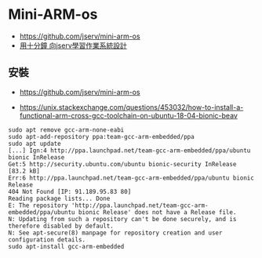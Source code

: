 # Mini-ARM-os

* https://github.com/jserv/mini-arm-os
* [用十分鐘 向jserv學習作業系統設計](https://www.slideshare.net/ccckmit/jserv)

## 安裝

* https://github.com/jserv/mini-arm-os

* https://unix.stackexchange.com/questions/453032/how-to-install-a-functional-arm-cross-gcc-toolchain-on-ubuntu-18-04-bionic-beav



```
sudo apt remove gcc-arm-none-eabi
sudo apt-add-repository ppa:team-gcc-arm-embedded/ppa
sudo apt update
[...] Ign:4 http://ppa.launchpad.net/team-gcc-arm-embedded/ppa/ubuntu bionic InRelease
Get:5 http://security.ubuntu.com/ubuntu bionic-security InRelease [83.2 kB]
Err:6 http://ppa.launchpad.net/team-gcc-arm-embedded/ppa/ubuntu bionic Release
404 Not Found [IP: 91.189.95.83 80]
Reading package lists... Done
E: The repository 'http://ppa.launchpad.net/team-gcc-arm-embedded/ppa/ubuntu bionic Release' does not have a Release file.
N: Updating from such a repository can't be done securely, and is therefore disabled by default.
N: See apt-secure(8) manpage for repository creation and user configuration details.
sudo apt-install gcc-arm-embedded
```